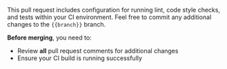 This pull request includes configuration for running lint, code style checks, and tests within your CI environment. Feel free to commit any additional changes to the `{{branch}}` branch.

**Before merging**, you need to:

- Review **all** pull request comments for additional changes
- Ensure your CI build is running successfully

